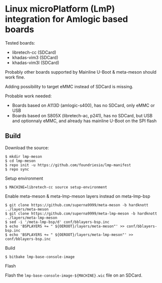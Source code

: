 # Linux microPlatform (LmP) integration for Amlogic based boards

Tested boards:

 - libretech-cc (SDCard)
 - khadas-vim3 (SDCard)
 - khadas-vim3l (SDCard)

Probably other boards supported by Mainline U-Boot & meta-meson should work fine.

Adding possibility to target eMMC instead of SDCard is missing.

Probable work needed:
 - Boards based on A113D (amlogic-s400), has no SDCard, only eMMC or USB
 - Boards based on S805X (libretech-ac, p241), has no SDCard, but USB and optionnaly eMMC, and already has mainline U-Boot on the SPI flash

## Build

Download the source:

    $ mkdir lmp-meson
    $ cd lmp-meson
    $ repo init -u https://github.com/foundriesio/lmp-manifest
    $ repo sync

Setup environment

    $ MACHINE=libretech-cc source setup-environment

Enable meta-meson & meta-lmp-meson layers instead on meta-lmp-bsp

    $ git clone https://github.com/superna9999/meta-meson -b hardknott ../layers/meta-meson
    $ git clone https://github.com/superna9999/meta-lmp-meson -b hardknott ../layers/meta-lmp-meson
    $ sed -i '/meta-lmp-bsp/d' conf/bblayers-bsp.inc
    $ echo 'BSPLAYERS += " ${OEROOT}/layers/meta-meson"' >> conf/bblayers-bsp.inc
    $ echo 'BSPLAYERS += " ${OEROOT}/layers/meta-lmp-meson"' >> conf/bblayers-bsp.inc

Build

    $ bitbake lmp-base-console-image

Flash

Flash the `lmp-base-console-image-${MACHINE}.wic` file on an SDCard.
